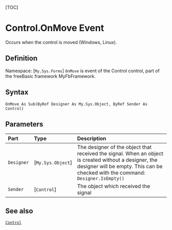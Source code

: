[TOC]
# Control.OnMove Event
Occurs when the control is moved (Windows, Linux).
## Definition
Namespace: [`My.Sys.Forms`]
`OnMove` is event of the Control control, part of the freeBasic framework MyFbFramework.
## Syntax
```freeBasic
OnMove As Sub(ByRef Designer As My.Sys.Object, ByRef Sender As Control)
```

## Parameters

|Part|Type|Description|
| :------------ | :------------ | :------------ |
|`Designer`|[`My.Sys.Object`]|The designer of the object that received the signal. When an object is created without a designer, the designer will be empty. This can be checked with the command: `Designer.IsEmpty()`|
|`Sender`|[`Control`]|The object which received the signal|

## See also
[`Control`](Control.md)
